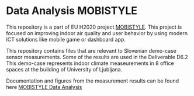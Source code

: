 # Data Analysis MOBISTYLE
This repository is a part of EU H2020 project [MOBISTYLE](https://www.mobistyle-project.eu/en/mobistyle). This project is focused on improving indoor air quality and user behavior by using modern ICT solutions like mobile game or dashboard app.

This repository contains files that are relevant to Slovenian demo-case sensor measurements. Some of the results are used in the Deliverable D6.2 This demo-case represents indoor climate measeurements in 8 office spaces at the building of University of Ljubljana.

Documentation and figures from the measurement results can be found here [MOBISTYLE Data Analysis ](https://data-analysis-mobistyle.readthedocs.io/en/latest/)
